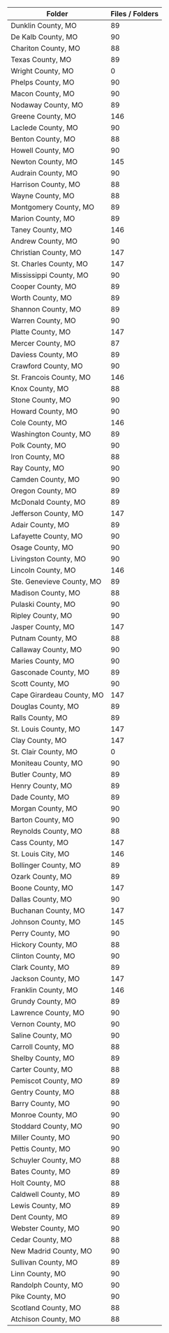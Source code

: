 | Folder                    |   Files / Folders |
|---------------------------|-------------------|
| Dunklin County, MO        |                89 |
| De Kalb County, MO        |                90 |
| Chariton County, MO       |                88 |
| Texas County, MO          |                89 |
| Wright County, MO         |                 0 |
| Phelps County, MO         |                90 |
| Macon County, MO          |                90 |
| Nodaway County, MO        |                89 |
| Greene County, MO         |               146 |
| Laclede County, MO        |                90 |
| Benton County, MO         |                88 |
| Howell County, MO         |                90 |
| Newton County, MO         |               145 |
| Audrain County, MO        |                90 |
| Harrison County, MO       |                88 |
| Wayne County, MO          |                88 |
| Montgomery County, MO     |                89 |
| Marion County, MO         |                89 |
| Taney County, MO          |               146 |
| Andrew County, MO         |                90 |
| Christian County, MO      |               147 |
| St. Charles County, MO    |               147 |
| Mississippi County, MO    |                90 |
| Cooper County, MO         |                89 |
| Worth County, MO          |                89 |
| Shannon County, MO        |                89 |
| Warren County, MO         |                90 |
| Platte County, MO         |               147 |
| Mercer County, MO         |                87 |
| Daviess County, MO        |                89 |
| Crawford County, MO       |                90 |
| St. Francois County, MO   |               146 |
| Knox County, MO           |                88 |
| Stone County, MO          |                90 |
| Howard County, MO         |                90 |
| Cole County, MO           |               146 |
| Washington County, MO     |                89 |
| Polk County, MO           |                90 |
| Iron County, MO           |                88 |
| Ray County, MO            |                90 |
| Camden County, MO         |                90 |
| Oregon County, MO         |                89 |
| McDonald County, MO       |                89 |
| Jefferson County, MO      |               147 |
| Adair County, MO          |                89 |
| Lafayette County, MO      |                90 |
| Osage County, MO          |                90 |
| Livingston County, MO     |                90 |
| Lincoln County, MO        |               146 |
| Ste. Genevieve County, MO |                89 |
| Madison County, MO        |                88 |
| Pulaski County, MO        |                90 |
| Ripley County, MO         |                90 |
| Jasper County, MO         |               147 |
| Putnam County, MO         |                88 |
| Callaway County, MO       |                90 |
| Maries County, MO         |                90 |
| Gasconade County, MO      |                89 |
| Scott County, MO          |                90 |
| Cape Girardeau County, MO |               147 |
| Douglas County, MO        |                89 |
| Ralls County, MO          |                89 |
| St. Louis County, MO      |               147 |
| Clay County, MO           |               147 |
| St. Clair County, MO      |                 0 |
| Moniteau County, MO       |                90 |
| Butler County, MO         |                89 |
| Henry County, MO          |                89 |
| Dade County, MO           |                89 |
| Morgan County, MO         |                90 |
| Barton County, MO         |                90 |
| Reynolds County, MO       |                88 |
| Cass County, MO           |               147 |
| St. Louis City, MO        |               146 |
| Bollinger County, MO      |                89 |
| Ozark County, MO          |                89 |
| Boone County, MO          |               147 |
| Dallas County, MO         |                90 |
| Buchanan County, MO       |               147 |
| Johnson County, MO        |               145 |
| Perry County, MO          |                90 |
| Hickory County, MO        |                88 |
| Clinton County, MO        |                90 |
| Clark County, MO          |                89 |
| Jackson County, MO        |               147 |
| Franklin County, MO       |               146 |
| Grundy County, MO         |                89 |
| Lawrence County, MO       |                90 |
| Vernon County, MO         |                90 |
| Saline County, MO         |                90 |
| Carroll County, MO        |                88 |
| Shelby County, MO         |                89 |
| Carter County, MO         |                88 |
| Pemiscot County, MO       |                89 |
| Gentry County, MO         |                88 |
| Barry County, MO          |                90 |
| Monroe County, MO         |                90 |
| Stoddard County, MO       |                90 |
| Miller County, MO         |                90 |
| Pettis County, MO         |                90 |
| Schuyler County, MO       |                88 |
| Bates County, MO          |                89 |
| Holt County, MO           |                88 |
| Caldwell County, MO       |                89 |
| Lewis County, MO          |                89 |
| Dent County, MO           |                89 |
| Webster County, MO        |                90 |
| Cedar County, MO          |                88 |
| New Madrid County, MO     |                90 |
| Sullivan County, MO       |                89 |
| Linn County, MO           |                90 |
| Randolph County, MO       |                90 |
| Pike County, MO           |                90 |
| Scotland County, MO       |                88 |
| Atchison County, MO       |                88 |